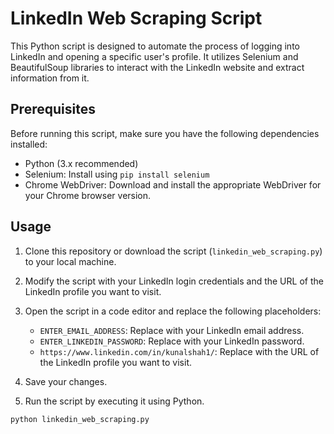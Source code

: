 # LinkedIn Web Scraping Script

This Python script is designed to automate the process of logging into LinkedIn and opening a specific user's profile. It utilizes Selenium and BeautifulSoup libraries to interact with the LinkedIn website and extract information from it.

## Prerequisites

Before running this script, make sure you have the following dependencies installed:

- Python (3.x recommended)
- Selenium: Install using `pip install selenium`
- Chrome WebDriver: Download and install the appropriate WebDriver for your Chrome browser version.

## Usage

1. Clone this repository or download the script (`linkedin_web_scraping.py`) to your local machine.

2. Modify the script with your LinkedIn login credentials and the URL of the LinkedIn profile you want to visit.

3. Open the script in a code editor and replace the following placeholders:

   - `ENTER_EMAIL_ADDRESS`: Replace with your LinkedIn email address.
   - `ENTER_LINKEDIN_PASSWORD`: Replace with your LinkedIn password.
   - `https://www.linkedin.com/in/kunalshah1/`: Replace with the URL of the LinkedIn profile you want to visit.

4. Save your changes.

5. Run the script by executing it using Python.

```bash
python linkedin_web_scraping.py
